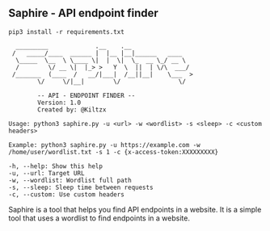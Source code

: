 ## Saphire - API endpoint finder

`pip3 install -r requirements.txt`

```
  _________             .__    .__                
 /   _____/____  ______ |  |__ |__|______   ____  
  \_____  \__  \ \____ \|  |  \|  \_  __ \_/ __ \ 
  /        \/ __ \|  |_> >   Y  \  ||  | \/\  ___/ 
 /_______  (____  /   __/|___|  /__||__|    \___  >
        \/     \/|__|        \/                \/ 

        -- API - ENDPOINT FINDER --
        Version: 1.0
        Created by: @Kiltzx
    
Usage: python3 saphire.py -u <url> -w <wordlist> -s <sleep> -c <custom headers>

Example: python3 saphire.py -u https://example.com -w /home/user/wordlist.txt -s 1 -c {x-access-token:XXXXXXXXX}

-h, --help: Show this help
-u, --url: Target URL
-w, --wordlist: Wordlist full path
-s, --sleep: Sleep time between requests
-c, --custom: Use custom headers
```

Saphire is a tool that helps you find API endpoints in a website. It is a simple tool that uses a wordlist to find endpoints in a website. 
